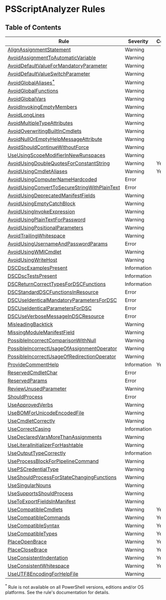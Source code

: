 # PSScriptAnalyzer Rules

## Table of Contents

| Rule | Severity | Configurable |
|------|----------------------------------|--------------|
|[AlignAssignmentStatement](./AlignAssignmentStatement.md) | Warning | |
|[AvoidAssignmentToAutomaticVariable](./AvoidAssignmentToAutomaticVariable.md) | Warning | |
|[AvoidDefaultValueForMandatoryParameter](./AvoidDefaultValueForMandatoryParameter.md) | Warning | |
|[AvoidDefaultValueSwitchParameter](./AvoidDefaultValueSwitchParameter.md) | Warning | |
|[AvoidGlobalAliases<sup>*</sup>](./AvoidGlobalAliases.md) | Warning | |
|[AvoidGlobalFunctions](./AvoidGlobalFunctions.md) | Warning | |
|[AvoidGlobalVars](./AvoidGlobalVars.md) | Warning | |
|[AvoidInvokingEmptyMembers](./AvoidInvokingEmptyMembers.md) | Warning | |
|[AvoidLongLines](./AvoidLongLines.md) | Warning | |
|[AvoidMultipleTypeAttributes](./AvoidMultipleTypeAttributes.md) | Warning | |
|[AvoidOverwritingBuiltInCmdlets](./AvoidOverwritingBuiltInCmdlets.md) | Warning | |
|[AvoidNullOrEmptyHelpMessageAttribute](./AvoidNullOrEmptyHelpMessageAttribute.md) | Warning | |
|[AvoidShouldContinueWithoutForce](./AvoidShouldContinueWithoutForce.md) | Warning | |
|[UseUsingScopeModifierInNewRunspaces](./UseUsingScopeModifierInNewRunspaces.md) | Warning | |
|[AvoidUsingDoubleQuotesForConstantString](./AvoidUsingDoubleQuotesForConstantString.md) | Warning | Yes |
|[AvoidUsingCmdletAliases](./AvoidUsingCmdletAliases.md) | Warning | Yes |
|[AvoidUsingComputerNameHardcoded](./AvoidUsingComputerNameHardcoded.md) | Error | |
|[AvoidUsingConvertToSecureStringWithPlainText](./AvoidUsingConvertToSecureStringWithPlainText.md) | Error | |
|[AvoidUsingDeprecatedManifestFields](./AvoidUsingDeprecatedManifestFields.md) | Warning | |
|[AvoidUsingEmptyCatchBlock](./AvoidUsingEmptyCatchBlock.md) | Warning | |
|[AvoidUsingInvokeExpression](./AvoidUsingInvokeExpression.md) | Warning | |
|[AvoidUsingPlainTextForPassword](./AvoidUsingPlainTextForPassword.md) | Warning | |
|[AvoidUsingPositionalParameters](./AvoidUsingPositionalParameters.md) | Warning | |
|[AvoidTrailingWhitespace](./AvoidTrailingWhitespace.md) | Warning | |
|[AvoidUsingUsernameAndPasswordParams](./AvoidUsingUsernameAndPasswordParams.md) | Error | |
|[AvoidUsingWMICmdlet](./AvoidUsingWMICmdlet.md) | Warning | |
|[AvoidUsingWriteHost](./AvoidUsingWriteHost.md) | Warning | |
|[DSCDscExamplesPresent](./DSCDscExamplesPresent.md) | Information | |
|[DSCDscTestsPresent](./DSCDscTestsPresent.md) | Information | |
|[DSCReturnCorrectTypesForDSCFunctions](./DSCReturnCorrectTypesForDSCFunctions.md) | Information | |
|[DSCStandardDSCFunctionsInResource](./DSCStandardDSCFunctionsInResource.md) | Error | |
|[DSCUseIdenticalMandatoryParametersForDSC](./DSCUseIdenticalMandatoryParametersForDSC.md) | Error | |
|[DSCUseIdenticalParametersForDSC](./DSCUseIdenticalParametersForDSC.md) | Error | |
|[DSCUseVerboseMessageInDSCResource](./DSCUseVerboseMessageInDSCResource.md) | Error | |
|[MisleadingBacktick](./MisleadingBacktick.md) | Warning | |
|[MissingModuleManifestField](./MissingModuleManifestField.md) | Warning | |
|[PossibleIncorrectComparisonWithNull](./PossibleIncorrectComparisonWithNull.md) | Warning | |
|[PossibleIncorrectUsageOfAssignmentOperator](./PossibleIncorrectUsageOfAssignmentOperator.md) | Warning | |
|[PossibleIncorrectUsageOfRedirectionOperator](./PossibleIncorrectUsageOfRedirectionOperator.md) | Warning | |
|[ProvideCommentHelp](./ProvideCommentHelp.md) | Information | Yes |
|[ReservedCmdletChar](./ReservedCmdletChar.md) | Error | |
|[ReservedParams](./ReservedParams.md) | Error | |
|[ReviewUnusedParameter](./ReviewUnusedParameter.md) | Warning | |
|[ShouldProcess](./ShouldProcess.md) | Error | |
|[UseApprovedVerbs](./UseApprovedVerbs.md) | Warning | |
|[UseBOMForUnicodeEncodedFile](./UseBOMForUnicodeEncodedFile.md) | Warning | |
|[UseCmdletCorrectly](./UseCmdletCorrectly.md) | Warning | |
|[UseCorrectCasing](./UseCorrectCasing.md) | Information | |
|[UseDeclaredVarsMoreThanAssignments](./UseDeclaredVarsMoreThanAssignments.md) | Warning | |
|[UseLiteralInitializerForHashtable](./UseLiteralInitializerForHashtable.md) | Warning | |
|[UseOutputTypeCorrectly](./UseOutputTypeCorrectly.md) | Information | |
|[UseProcessBlockForPipelineCommand](./UseProcessBlockForPipelineCommand.md) | Warning | |
|[UsePSCredentialType](./UsePSCredentialType.md) | Warning | |
|[UseShouldProcessForStateChangingFunctions](./UseShouldProcessForStateChangingFunctions.md) | Warning | |
|[UseSingularNouns](./UseSingularNouns.md) | Warning | |
|[UseSupportsShouldProcess](./UseSupportsShouldProcess.md) | Warning | |
|[UseToExportFieldsInManifest](./UseToExportFieldsInManifest.md) | Warning | |
|[UseCompatibleCmdlets](./UseCompatibleCmdlets.md) | Warning | Yes |
|[UseCompatibleCommands](./UseCompatibleCommands.md) | Warning | Yes |
|[UseCompatibleSyntax](./UseCompatibleSyntax.md) | Warning | Yes |
|[UseCompatibleTypes](./UseCompatibleTypes.md) | Warning | Yes |
|[PlaceOpenBrace](./PlaceOpenBrace.md) | Warning | Yes |
|[PlaceCloseBrace](./PlaceCloseBrace.md) | Warning | Yes |
|[UseConsistentIndentation](./UseConsistentIndentation.md) | Warning | Yes |
|[UseConsistentWhitespace](./UseConsistentWhitespace.md) | Warning | Yes |
|[UseUTF8EncodingForHelpFile](./UseUTF8EncodingForHelpFile.md) | Warning | |

<sup>*</sup> Rule is not available on all PowerShell versions, editions and/or OS platforms. See the rule's documentation for details.
